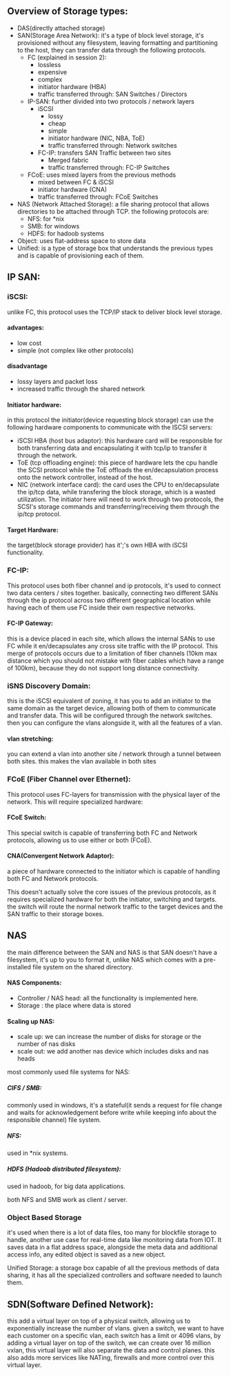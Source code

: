 ## Overview of Storage types:
- DAS(directly attached storage)
- SAN(Storage Area Network): it's a type of block level storage, it's provisioned without any filesystem, leaving formatting and partitioning to the host, they can transfer data through the following protocols.
	- FC (explained in session 2): 
		- lossless
		- expensive
		- complex
		- initiator hardware (HBA)
		- traffic transferred through: SAN Switches / Directors
	- IP-SAN: further divided into two protocols / network layers
		- iSCSI
			- lossy
			- cheap
			- simple
			- initiator hardware (NIC, NBA, ToE)
			- traffic transferred through: Network switches
		- FC-IP: transfers SAN Traffic between two sites
			- Merged fabric
			- traffic transferred through: FC-IP Switches
	- FCoE: uses mixed layers from the previous methods
		- mixed between FC & iSCSI
		- initiator hardware (CNA)
		- traffic transferred through: FCoE Switches
- NAS (Network Attached Storage): a file sharing protocol that allows directories to be attached through TCP. the following protocols are:
	- NFS: for \*nix
	- SMB: for windows
	- HDFS: for hadoob systems
- Object: uses flat-address space to store data
- Unified: is a type of storage box that understands the previous types and is capable of provisioning each of them.

## IP SAN:
### iSCSI:
unlike FC, this protocol uses the TCP/IP stack to deliver block level storage.
#### advantages:
- low cost
- simple (not complex like other protocols)
#### disadvantage
- lossy layers and packet loss
- increased traffic through the shared network
#### Initiator hardware:
in this protocol the initiator(device requesting block storage) can use the following hardware components to communicate with the ISCSI servers:
- iSCSI HBA (host bus adaptor): this hardware card will be responsible for both transferring data and encapsulating it with tcp/ip to transfer it through the network.
- ToE (tcp offloading engine): this piece of hardware lets the cpu handle the SCSI protocol while the ToE offloads the en/decapsulation process onto the network controller, instead of the host.
- NIC (network interface card): the card uses the CPU to en/decapsulate the ip/tcp data, while transfering the block storage, which is a wasted utilization.
The initiator here will need to work through two protocols, the SCSI's storage commands and transferring/receiving them through the ip/tcp protocol.

#### Target Hardware:
the target(block storage provider) has it';'s own HBA with iSCSI functionality.
### FC-IP:
This protocol uses both fiber channel and ip protocols, it's used to connect two data centers / sites together.
basically, connecting two different SANs through the ip protocol across two different geographical location while having each of them use FC inside their own respective networks.
#### FC-IP Gateway: 
this is a device placed in each site, which allows the internal SANs to use FC while it en/decapsulates any cross site traffic with the IP protocol.
This merge of protocols occurs due to a limitation of fiber channels (10km max distance which you should not mistake with fiber cables which have a range of 100km), because they do not support long distance connectivity.

### iSNS Discovery Domain:
this is the iSCSI equivalent of zoning, it has you to add an initiator to the same domain as the target device, allowing both of them to communicate and transfer data.
This will be configured through the network switches.
then you can configure the vlans alongside it, with all the features of a vlan.

#### vlan stretching:
you can extend a vlan into another site / network through a tunnel between both sites.
this makes the vlan available in both sites

### FCoE (Fiber Channel over Ethernet):
This protocol uses FC-layers for transmission with the physical layer of the network. This will require specialized hardware:
#### FCoE Switch:
This special switch is capable of transferring both FC and Network protocols, allowing us to use either or both (FCoE).
#### CNA(Convergent Network Adaptor):
a piece of hardware connected to the initiator which is capable of handling both FC and Network protocols.

This doesn't actually solve the core issues of the previous protocols, as it requires specialized hardware for both the initiator, switching and targets.
the switch will route the normal network traffic to the target devices and the SAN traffic to their storage boxes.

## NAS
the main difference between the SAN and NAS is that SAN doesn't have a filesystem, it's up to you to format it, unlike NAS which comes with a pre-installed file system on the shared directory.
#### NAS Components:
- Controller / NAS head: all the functionality is implemented here.
- Storage : the place where data is stored
#### Scaling up NAS:
- scale up: we can increase the number of disks for storage or the number of nas disks
- scale out: we add another nas device which includes disks and nas heads

most commonly used file systems for NAS:
##### CIFS / SMB: 
commonly used in windows, it's a stateful(it sends a request for file change and waits for acknowledgement before write while keeping info about the responsible channel) file system.
##### NFS:
used in \*nix systems.
##### HDFS (Hadoob distributed filesystem):
used in hadoob, for big data applications.

both NFS and SMB work as client / server.

### Object Based Storage
it's used when there is a lot of data files, too many for blockfile storage to handle, another use case for real-time data like monitoring data from IOT.
It saves data in a flat address space, alongside the meta data and additional access info, any edited object is saved as a new object.

Unified Storage: a storage box capable of all the previous methods of data sharing, it has all the specialized controllers and software needed to launch them.

## SDN(Software Defined Network):
this add a virtual layer on top of a physical switch, allowing us to exponentially increase the number of vlans.
given a switch, we want to have each customer on a specific vlan, each switch has a limit or 4096 vlans, by adding a virtual layer on top of the switch, we can create over 16 million vxlan, this virtual layer will also separate the data and control planes.
this also adds more services like NATing, firewalls and more control over this virtual layer.

